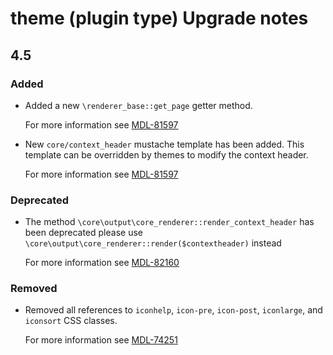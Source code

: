 # theme (plugin type) Upgrade notes

## 4.5

### Added

- Added a new `\renderer_base::get_page` getter method.

  For more information see [MDL-81597](https://tracker.moodle.org/browse/MDL-81597)
- New `core/context_header` mustache template has been added. This template can be overridden by themes to modify the context header.

  For more information see [MDL-81597](https://tracker.moodle.org/browse/MDL-81597)

### Deprecated

- The method `\core\output\core_renderer::render_context_header` has been deprecated please use `\core\output\core_renderer::render($contextheader)` instead

  For more information see [MDL-82160](https://tracker.moodle.org/browse/MDL-82160)

### Removed

- Removed all references to `iconhelp`, `icon-pre`, `icon-post`, `iconlarge`, and `iconsort` CSS classes.

  For more information see [MDL-74251](https://tracker.moodle.org/browse/MDL-74251)
